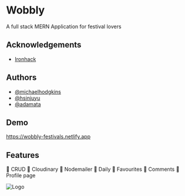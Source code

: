 
# Wobbly

A full stack MERN Application for festival lovers

## Acknowledgements

 - [Ironhack](https://awesomeopensource.com/project/elangosundar/awesome-README-templates)
 

## Authors

- [@michaelhodgkins](https://github.com/michaelhodgkins)
- [@hsinjuyu](https://github.com/ci6803)
- [@adamata](https://github.com/adamamata)


## Demo

https://wobbly-festivals.netlify.app


## Features
:ferris_wheel: CRUD 
:ferris_wheel: Cloudinary
:ferris_wheel: Nodemailer 
:ferris_wheel: Daily 
:ferris_wheel: Favourites 
:ferris_wheel: Comments 
:ferris_wheel: Profile page 



![Logo]()


